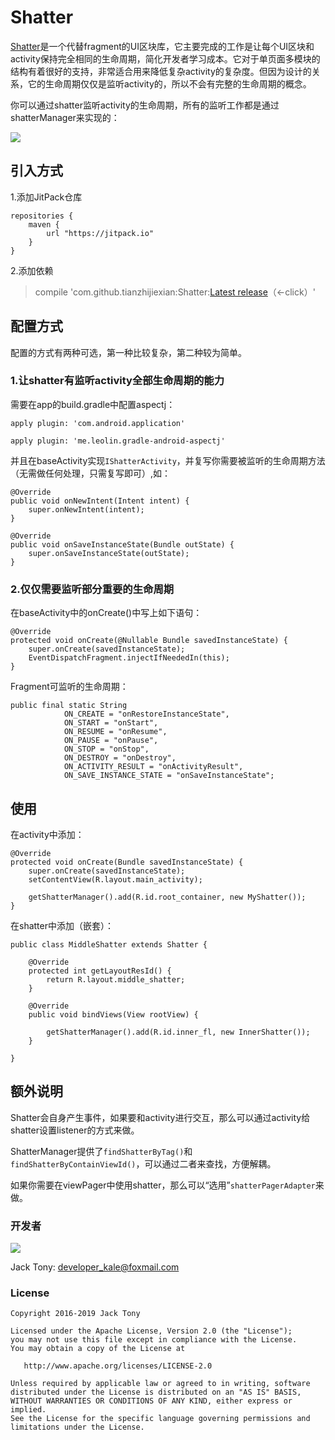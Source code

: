 # Shatter

[Shatter](https://github.com/tianzhijiexian/Shatter)是一个代替fragment的UI区块库，它主要完成的工作是让每个UI区块和activity保持完全相同的生命周期，简化开发者学习成本。它对于单页面多模块的结构有着很好的支持，非常适合用来降低复杂activity的复杂度。但因为设计的关系，它的生命周期仅仅是监听activity的，所以不会有完整的生命周期的概念。

你可以通过shatter监听activity的生命周期，所有的监听工作都是通过shatterManager来实现的：

![](http://static.zybuluo.com/shark0017/yui6evs3qghmofoevdxripzo/image_1btm78fhn1inj2mbn8gnunm3a9.png)

## 引入方式

1.添加JitPack仓库

```
repositories {
	maven {
		url "https://jitpack.io"
	}
}
```

2.添加依赖

> compile 'com.github.tianzhijiexian:Shatter:[Latest release](https://github.com/tianzhijiexian/Shatter/releases)（<-click）'


## 配置方式

配置的方式有两种可选，第一种比较复杂，第二种较为简单。

### 1.让shatter有监听activity全部生命周期的能力

需要在app的build.gradle中配置aspectj：

```
apply plugin: 'com.android.application'

apply plugin: 'me.leolin.gradle-android-aspectj'
```

并且在baseActivity实现`IShatterActivity`，并复写你需要被监听的生命周期方法（无需做任何处理，只需复写即可）,如：

```
@Override
public void onNewIntent(Intent intent) {
    super.onNewIntent(intent);
}

@Override
public void onSaveInstanceState(Bundle outState) {
    super.onSaveInstanceState(outState);
}

```

### 2.仅仅需要监听部分重要的生命周期

在baseActivity中的onCreate()中写上如下语句：

```
@Override
protected void onCreate(@Nullable Bundle savedInstanceState) {
    super.onCreate(savedInstanceState);
    EventDispatchFragment.injectIfNeededIn(this);
}
```

Fragment可监听的生命周期：

```
public final static String
            ON_CREATE = "onRestoreInstanceState",
            ON_START = "onStart",
            ON_RESUME = "onResume",
            ON_PAUSE = "onPause",
            ON_STOP = "onStop",
            ON_DESTROY = "onDestroy",
            ON_ACTIVITY_RESULT = "onActivityResult",
            ON_SAVE_INSTANCE_STATE = "onSaveInstanceState";
```

## 使用

在activity中添加：

```
@Override
protected void onCreate(Bundle savedInstanceState) {
    super.onCreate(savedInstanceState);
    setContentView(R.layout.main_activity);

    getShatterManager().add(R.id.root_container, new MyShatter());
}
```

在shatter中添加（嵌套）：

```
public class MiddleShatter extends Shatter {

    @Override
    protected int getLayoutResId() {
        return R.layout.middle_shatter;
    }

    @Override
    public void bindViews(View rootView) {
    
        getShatterManager().add(R.id.inner_fl, new InnerShatter());
    }

}
```

## 额外说明

Shatter会自身产生事件，如果要和activity进行交互，那么可以通过activity给shatter设置listener的方式来做。

ShatterManager提供了`findShatterByTag()`和`findShatterByContainViewId()`，可以通过二者来查找，方便解耦。

如果你需要在viewPager中使用shatter，那么可以“选用”`shatterPagerAdapter`来做。

### 开发者
![](https://avatars3.githubusercontent.com/u/9552155?v=3&s=460)

Jack Tony: <developer_kale@foxmail.com>

### License

    Copyright 2016-2019 Jack Tony

    Licensed under the Apache License, Version 2.0 (the "License");
    you may not use this file except in compliance with the License.
    You may obtain a copy of the License at

       http://www.apache.org/licenses/LICENSE-2.0

    Unless required by applicable law or agreed to in writing, software
    distributed under the License is distributed on an "AS IS" BASIS,
    WITHOUT WARRANTIES OR CONDITIONS OF ANY KIND, either express or implied.
    See the License for the specific language governing permissions and
    limitations under the License.
